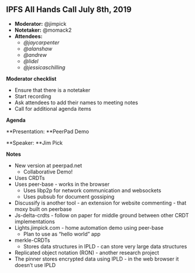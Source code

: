 ## IPFS All Hands Call July 8th, 2019



*   **Moderator:** @jimpick
*   **Notetaker:** @momack2
*   **Attendees:**
    *   _@jaycarpenter_
    *   _@alanshaw_
    *   _@andrew_
    *   _@lidel_
    *   _@jessicaschilling_

**Moderator checklist**



*   Ensure that there is a notetaker
*   Start recording
*   Ask attendees to add their names to meeting notes
*   Call for additional agenda items

**Agenda**

**Presentation: **PeerPad Demo

**Speaker: **Jim Pick

**Notes**



*   New version at peerpad.net
    *   Collaborative Demo!
*   Uses CRDTs
*   Uses peer-base - works in the browser
    *   Uses libp2p for network communication and websockets
    *   Uses pubsub for document gossiping
*   Discussify is another tool - an extension for website commenting - that moxy built on peerbase
*   Js-delta-crdts - follow on paper for middle ground between other CRDT implementations
*   Lights.jimpick.com - home automation demo using peer-base
    *   Plan to use as “hello world” app
*   merkle-CRDTs
    *   Stores data structures in IPLD - can store very large data structures
*   Replicated object notation (RON) - another research project
*   The pinner stores encrypted data using IPLD - in the web browser it doesn’t use IPLD
